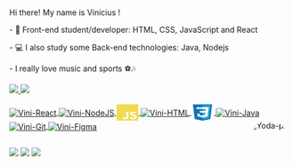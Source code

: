  
 <div style="display: inline_block"><br>
  <p>Hi there! My name is Vinícius !
 </div>

 <p>- 🔭 Front-end student/developer: HTML, CSS, JavaScript and React </p>
  <p>- 💻 I also study some Back-end technologies: Java, Nodejs </p>
 <p>- I really love music and sports ⚽🎶 </p>

<div align="center" style="display: flex"><br>
  <a href="https://github.com/ViniciusdePSouza">
 <img height="180em" src="https://github-readme-stats.vercel.app/api?username=ViniciusdePSouza&show_icons=true&theme=chartreuse-dark&include_all_commits=true&count_private=true"/>
  <img height="180rem" src="https://github-readme-stats.vercel.app/api/top-langs/?username=ViniciusdePSouza&layout=compact&langs_count=7&theme=chartreuse-dark"/>
</div>

<div style="display: inline_block"><br>
  <img align="center" alt="Vini-React" height="30" width="40" src="https://cdn.jsdelivr.net/gh/devicons/devicon/icons/react/react-original.svg">
  <img align="center" alt="Vini-NodeJS" height="30" width="40" src="https://cdn.jsdelivr.net/gh/devicons/devicon/icons/nodejs/nodejs-original.svg" >
  <img align="center" alt="Vini-Js" height="30" width="40" src="https://raw.githubusercontent.com/devicons/devicon/master/icons/javascript/javascript-plain.svg">
  <img align="center" alt="Vini-HTML" height="30" width="40"src="https://cdn.jsdelivr.net/gh/devicons/devicon/icons/html5/html5-original.svg">
  <img align="center" alt="Vini-CSS" height="30" width="40" src="https://raw.githubusercontent.com/devicons/devicon/master/icons/css3/css3-original.svg">
  <img align="center" alt="Vini-Java" height="30" width="40" src="https://cdn.jsdelivr.net/gh/devicons/devicon/icons/java/java-original.svg">
  <img align="center" alt="Vini-Git" height="30" width="40" src="https://cdn.jsdelivr.net/gh/devicons/devicon/icons/git/git-original.svg" >
  <img align="center" alt="Vini-Figma" height="30" width="40" src="https://cdn.jsdelivr.net/gh/devicons/devicon/icons/figma/figma-original.svg" />
  <img align="right" alt="Yoda-pic" height="150" style="border-radius:50px;" src="https://camo.githubusercontent.com/335d3ff99067cf0f11ff6857c797814d1f40964024eaaa990354ad1854a7191b/68747470733a2f2f6d656469612e74656e6f722e636f6d2f696d616765732f34663230616637356633323838373338346161623765343963333735333761652f74656e6f722e676966">
</div>

##
<div> 
  <a href="https://instagram.com/vinisouza.mp3" target="_blank"><img src="https://img.shields.io/badge/-Instagram-%23E4405F?style=for-the-badge&logo=instagram&logoColor=white" target="_blank"></a>
  <a href = "mailto:dev.souzavinicius@gmail.com"><img src="https://img.shields.io/badge/-Gmail-%23333?style=for-the-badge&logo=gmail&logoColor=white" target="_blank"></a>
  <a href="https://www.linkedin.com/in/viniciuspsouza01" target="_blank"><img src="https://img.shields.io/badge/-LinkedIn-%230077B5?style=for-the-badge&logo=linkedin&logoColor=white" target="_blank"></a> 
</div>
